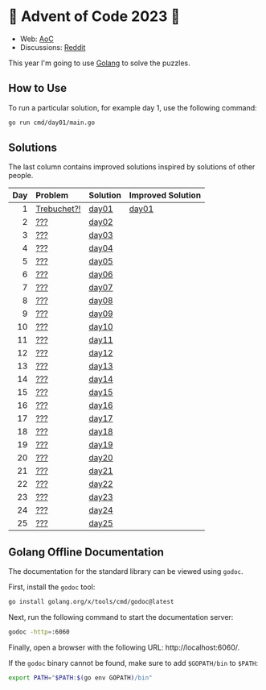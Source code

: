 # 🎄 Advent of Code 2023 🎄

* Web: [AoC](https://adventofcode.com/2023)
* Discussions: [Reddit](https://www.reddit.com/r/adventofcode)

This year I'm going to use [Golang](https://golang.org/) to solve the puzzles.

## How to Use
To run a particular solution, for example day 1, use the following command:

```bash
go run cmd/day01/main.go
```

## Solutions
The last column contains improved solutions inspired by solutions of other people.

| Day | Problem                                            | Solution                   | Improved Solution                   |
|----:|:---------------------------------------------------|:---------------------------|:------------------------------------|
|   1 | [Trebuchet?!](https://adventofcode.com/2023/day/1) | [day01](cmd/day01/main.go) | [day01](cmd/day01-improved/main.go) |
|   2 | [???](https://adventofcode.com/2023/day/2)         | [day02](cmd/day02/main.go) |                                     |
|   3 | [???](https://adventofcode.com/2023/day/3)         | [day03](cmd/day03/main.go) |                                     |
|   4 | [???](https://adventofcode.com/2023/day/4)         | [day04](cmd/day04/main.go) |                                     |
|   5 | [???](https://adventofcode.com/2023/day/5)         | [day05](cmd/day05/main.go) |                                     |
|   6 | [???](https://adventofcode.com/2023/day/6)         | [day06](cmd/day06/main.go) |                                     |
|   7 | [???](https://adventofcode.com/2023/day/7)         | [day07](cmd/day07/main.go) |                                     |
|   8 | [???](https://adventofcode.com/2023/day/8)         | [day08](cmd/day08/main.go) |                                     |
|   9 | [???](https://adventofcode.com/2023/day/9)         | [day09](cmd/day09/main.go) |                                     |
|  10 | [???](https://adventofcode.com/2023/day/10)        | [day10](cmd/day10/main.go) |                                     |
|  11 | [???](https://adventofcode.com/2023/day/11)        | [day11](cmd/day11/main.go) |                                     |
|  12 | [???](https://adventofcode.com/2023/day/12)        | [day12](cmd/day12/main.go) |                                     |
|  13 | [???](https://adventofcode.com/2023/day/13)        | [day13](cmd/day13/main.go) |                                     |
|  14 | [???](https://adventofcode.com/2023/day/14)        | [day14](cmd/day14/main.go) |                                     |
|  15 | [???](https://adventofcode.com/2023/day/15)        | [day15](cmd/day15/main.go) |                                     |
|  16 | [???](https://adventofcode.com/2023/day/16)        | [day16](cmd/day16/main.go) |                                     |
|  17 | [???](https://adventofcode.com/2023/day/17)        | [day17](cmd/day17/main.go) |                                     |
|  18 | [???](https://adventofcode.com/2023/day/18)        | [day18](cmd/day18/main.go) |                                     |
|  19 | [???](https://adventofcode.com/2023/day/19)        | [day19](cmd/day19/main.go) |                                     |
|  20 | [???](https://adventofcode.com/2023/day/20)        | [day20](cmd/day20/main.go) |                                     |
|  21 | [???](https://adventofcode.com/2023/day/21)        | [day21](cmd/day21/main.go) |                                     |
|  22 | [???](https://adventofcode.com/2023/day/22)        | [day22](cmd/day22/main.go) |                                     |
|  23 | [???](https://adventofcode.com/2023/day/23)        | [day23](cmd/day23/main.go) |                                     |
|  24 | [???](https://adventofcode.com/2023/day/24)        | [day24](cmd/day24/main.go) |                                     |
|  25 | [???](https://adventofcode.com/2023/day/25)        | [day25](cmd/day25/main.go) |                                     |

## Golang Offline Documentation
The documentation for the standard library can be viewed using `godoc`.

First, install the `godoc` tool:

```bash
go install golang.org/x/tools/cmd/godoc@latest
```

Next, run the following command to start the documentation server:

```bash
godoc -http=:6060
```

Finally, open a browser with the following URL: http://localhost:6060/.

If the `godoc` binary cannot be found, make sure to add `$GOPATH/bin` to `$PATH`:
```bash
export PATH="$PATH:$(go env GOPATH)/bin"
```
